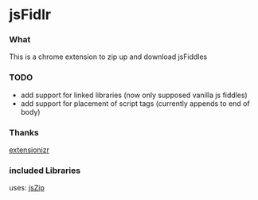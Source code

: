jsFidlr
=======

### What
This is a chrome extension to zip up and download jsFiddles

### TODO
* add support for linked libraries (now only supposed vanilla js fiddles)
* add support for placement of script tags (currently appends to end of body)

### Thanks
[extensionizr](http://extensionizr.com)

### included Libraries
uses: [jsZip](https://github.com/Stuk/jszip)
